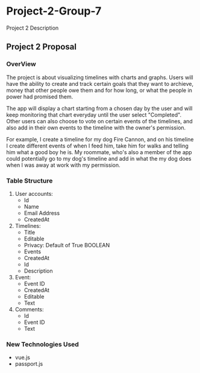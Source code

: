 # Project-2-Group-7
Project 2 Description
## Project 2 Proposal
### OverView

The project is about visualizing timelines with charts and graphs. Users will have the ability to create and track certain goals that they want to archieve, money that other people owe them and for how long, or what the people in power had promised them.

The app will display a chart starting from a chosen day by the user and will keep monitoring that chart everyday until the user select "Completed".  Other users can also choose to vote on certain events of the timelines, and also add in their own events to the timeline with the owner's permission. 

For example, I create a timeline for my dog Fire Cannon, and on his timeline I create different events of when I feed him, take him for walks and telling him what a good boy he is. My roommate, who's also a member of the app could potentially go to my dog's timeline and add in what the my dog does when I was away at work with my permission.

### Table Structure

1. User accounts:
   * Id
   * Name
   * Email Address
   * CreatedAt
2. Timelines:
    * Title
    * Editable
    * Privacy: Default of True BOOLEAN
    * Events
    * CreatedAt
    * Id
    * Description
3. Event:
    * Event ID
    * CreatedAt
    * Editable
    * Text
4. Comments:
    * Id
    * Event ID
    * Text

### New Technologies Used
* vue.js
* passport.js